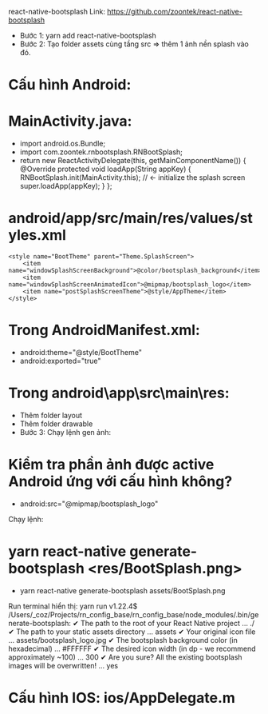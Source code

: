 react-native-bootsplash
Link: https://github.com/zoontek/react-native-bootsplash
+ Bước 1: yarn add react-native-bootsplash
+ Bước 2: Tạo folder assets cùng tầng src => thêm 1 ảnh nền splash vào đó.
# Cấu hình Android:

# MainActivity.java:
+ import android.os.Bundle;
+ import com.zoontek.rnbootsplash.RNBootSplash; 
+ return new ReactActivityDelegate(this, getMainComponentName()) {
      @Override
      protected void loadApp(String appKey) {
        RNBootSplash.init(MainActivity.this); // <- initialize the splash screen
        super.loadApp(appKey);
      }
    };

# android/app/src/main/res/values/styles.xml
  <!-- Thêm dòng này để cấu hình ảnh splash -->
    <style name="BootTheme" parent="Theme.SplashScreen">
        <item name="windowSplashScreenBackground">@color/bootsplash_background</item>
        <item name="windowSplashScreenAnimatedIcon">@mipmap/bootsplash_logo</item>
        <item name="postSplashScreenTheme">@style/AppTheme</item>
    </style>

# Trong AndroidManifest.xml:
+ android:theme="@style/BootTheme"
+ android:exported="true"

# Trong android\app\src\main\res: 
+ Thêm folder layout
+ Thêm folder drawable
+ Bước 3: Chạy lệnh gen ảnh:
# Kiểm tra phần ảnh được active Android ứng với cấu hình không?
+ android:src="@mipmap/bootsplash_logo"

Chạy lệnh:
# yarn react-native generate-bootsplash <res/BootSplash.png> 
+ yarn react-native generate-bootsplash assets/BootSplash.png

Run terminal hiển thị: yarn run v1.22.4\$ /Users/\_coz/Projects/rn_config_base/rn_config_base/node_modules/.bin/generate-bootsplash:
✔ The path to the root of your React Native project … ./
✔ The path to your static assets directory … assets
✔ Your original icon file … assets/bootsplash_logo.jpg
✔ The bootsplash background color (in hexadecimal) … #FFFFFF
✔ The desired icon width (in dp - we recommend approximately ~100) … 300
✔ Are you sure? All the existing bootsplash images will be overwritten! … yes

# Cấu hình IOS: ios/AppDelegate.m